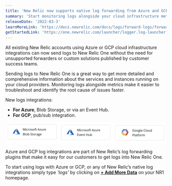```yaml
---
title: 'New Relic now supports native log forwarding from Azure and GCP'
summary: 'Start monitoring logs alongside your cloud infrastructure metrics today without the need for unsupported forwarders or custom solutions'
releaseDate: '2022-03-3'
learnMoreLink: 'https://docs.newrelic.com/docs/logs/forward-logs/forward-your-logs-using-infrastructure-agent'
getStartedLink: 'https://one.newrelic.com/launcher/logger.log-launcher'
---
```

All existing New Relic accounts using Azure or GCP cloud infrastructure integrations can now send logs to New Relic One without the need for unsupported forwarders or custom solutions published by customer success teams.

Sending logs to New Relic One is a great way to get more detailed and comprehensive information about the services and instances running on your cloud providers. Monitoring logs alongside metrics make it easier to troubleshoot and identify the root cause of issues faster.

New logs integrations:

* **For Azure**, Blob Storage, or via an Event Hub.
* **For GCP**, pub/sub integration.

!["Azure and CGP Integration Icons"](./images/azure_gcp_logs_icons.png "Azure and CGP Integration Icons")

<figcaption>Azure and GCP log integrations are part of New Relic’s log forwarding plugins that make it easy for our customers to get logs into New Relic One.</figcaption>

To start using logs with Azure or GCP, or any of New Relic’s native log integrations simply type *‘logs’* by clicking on [**+ Add More Data**](https://one.newrelic.com/nr1-core?account=[]&state=7db6a5b5-d270-7c21-d96e-af62e2a6c95f) on your NR1 homepage.